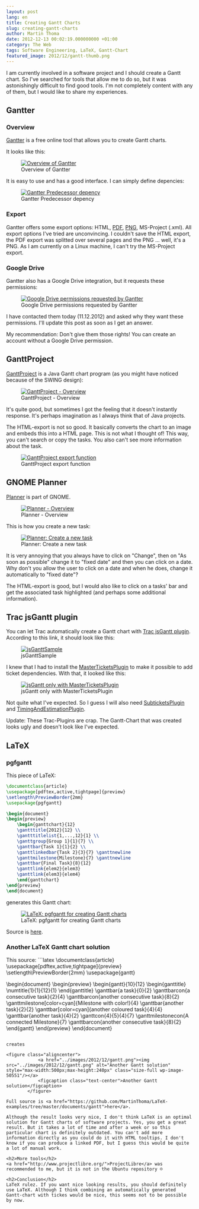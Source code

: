 ```yaml
---
layout: post
lang: en
title: Creating Gantt Charts
slug: creating-gantt-charts
author: Martin Thoma
date: 2012-12-13 00:02:19.000000000 +01:00
category: The Web
tags: Software Engineering, LaTeX, Gantt-Chart
featured_image: 2012/12/gantt-thumb.png
---
```

I am currently involved in a software project and I should create a Gantt chart. So I've searched for tools that allow me to do so, but it was astonishingly difficult to find good tools. I'm not completely content with any of them, but I would like to share my experiences.

<h2>Gantter</h2>
<h3>Overview</h3>
<a href="https://app.gantter.com">Gantter</a> is a free online tool that allows you to create Gantt charts.

It looks like this:
<figure class="aligncenter">
            <a href="../images/2012/12/gantter-overview-300x138.png"><img src="../images/2012/12/gantter-overview-300x138.png" alt="Overview of Gantter" style="max-width:300px;max-height:138px" class="size-medium wp-image-50231"/></a>
            <figcaption class="text-center">Overview of Gantter</figcaption>
        </figure>

It is easy to use and has a good interface. I can simply define depencies:

<figure class="aligncenter">
            <a href="../images/2012/12/gantter-predecessor-depenency-300x138.png"><img src="../images/2012/12/gantter-predecessor-depenency-300x138.png" alt="Gantter Predecessor depency" style="max-width:300px;max-height:138px" class="size-medium wp-image-51101"/></a>
            <figcaption class="text-center">Gantter Predecessor depency</figcaption>
        </figure>

<h3>Export</h3>
Gantter offers some export options: HTML, <a href="../pdf/UpToDatE-Implementierung.pdf">PDF</a>, <a href="../images/2012/12/UpToDatE-Implementierung.png">PNG</a>, MS-Project (.xml). All export options I've tried are unconvincing. I couldn't save the HTML export, the PDF export was splitted over several pages and the PNG ... well, it's a PNG. As I am currently on a Linux machine, I can't try the MS-Project export.

<h3>Google Drive</h3>
Gantter also has a Google Drive integration, but it requests these permissions:
<figure class="aligncenter">
            <a href="../images/2012/12/gantter-google-drive-files.png"><img src="../images/2012/12/gantter-google-drive-files.png" alt="Google Drive permissions requested by Gantter" style="max-width:470px;max-height:471px" class="size-full wp-image-50241"/></a>
            <figcaption class="text-center">Google Drive permissions requested by Gantter</figcaption>
        </figure>

I have contacted them today (11.12.2012) and asked why they want these permissions. I'll update this post as soon as I get an answer.

My recommendation: Don't give them those rights! You can create an account without a Google Drive permission.

<h2>GanttProject</h2>
<a href="http://www.ganttproject.biz/">GanttProject</a> is a Java Gantt chart program (as you might have noticed because of the SWING design):

<figure class="aligncenter">
            <a href="../images/2012/12/GanttProject-300x201.png"><img src="../images/2012/12/GanttProject-300x201.png" alt="GanttProject - Overview" style="max-width:300px;max-height:201px" class="size-medium wp-image-50361"/></a>
            <figcaption class="text-center">GanttProject - Overview</figcaption>
        </figure>

It's quite good, but sometimes I got the feeling that it doesn't instantly response. It's perhaps imagination as I always think that of Java projects.

The HTML-export is not so good. It basically converts the chart to an image and embeds this into a HTML page. This is not what I thought of! This way, you can't search or copy the tasks. You also can't see more information about the task.

<figure class="aligncenter">
            <a href="../images/2012/12/GanttProject-export-300x80.png"><img src="../images/2012/12/GanttProject-export-300x80.png" alt="GanttProject export function" style="max-width:300px;max-height:80px" class="size-medium wp-image-50371"/></a>
            <figcaption class="text-center">GanttProject export function</figcaption>
        </figure>

<h2>GNOME Planner</h2>
<a href="https://live.gnome.org/Planner">Planner</a> is part of GNOME.

<figure class="aligncenter">
            <a href="../images/2012/12/Planner-300x157.png"><img src="../images/2012/12/Planner-300x157.png" alt="Planner - Overview" style="max-width:300px;max-height:157px" class="size-medium wp-image-50291"/></a>
            <figcaption class="text-center">Planner - Overview</figcaption>
        </figure>

This is how you create a new task:
<figure class="aligncenter">
            <a href="../images/2012/12/Planner-new-task-300x275.png"><img src="../images/2012/12/Planner-new-task-300x275.png" alt="Planner: Create a new task" style="max-width:300px;max-height:275px" class="size-medium wp-image-50381"/></a>
            <figcaption class="text-center">Planner: Create a new task</figcaption>
        </figure>

It is very annoying that you always have to click on "Change", then on "As soon as possible" change it to "fixed date" and then you can click on a date. Why don't you allow the user to click on a date and when he does, change it automatically to "fixed date"?

The HTML-export is good, but I would also like to click on a tasks' bar and get the associated task highlighted (and perhaps some additional information).

<h2>Trac jsGantt plugin</h2>
You can let Trac automatically create a Gantt chart with <a href="http://trac-hacks.org/wiki/TracJsGanttPlugin">Trac jsGantt plugin</a>. According to this link, it should look like this:

<figure class="aligncenter">
            <a href="../images/2012/12/jsGanttSample-300x150.png"><img src="../images/2012/12/jsGanttSample-300x150.png" alt="jsGanttSample" style="max-width:300px;max-height:150px" class="size-medium wp-image-50511"/></a>
            <figcaption class="text-center">jsGanttSample</figcaption>
        </figure>

I knew that I had to install the <a href="http://trac-hacks.org/wiki/MasterTicketsPlugin">MasterTicketsPlugin</a> to make it possible to add ticket dependencies. With that, it looked like this:

<figure class="aligncenter">
            <a href="../images/2012/12/jsGantt-without-plugins-300x205.png"><img src="../images/2012/12/jsGantt-without-plugins-300x205.png" alt="jsGantt only with MasterTicketsPlugin" style="max-width:300px;max-height:205px" class="size-medium wp-image-50521"/></a>
            <figcaption class="text-center">jsGantt only with MasterTicketsPlugin</figcaption>
        </figure>

Not quite what I've expected. So I guess I will also need <a href="http://trac-hacks.org/wiki/SubticketsPlugin">SubticketsPlugin</a> and <a href="http://trac-hacks.org/wiki/TimingAndEstimationPlugin">TimingAndEstimationPlugin</a>.

Update: These Trac-Plugins are crap. The Gantt-Chart that was created looks ugly and doesn't look like I've expected.

<h2>LaTeX</h2>
<h3>pgfgantt</h3>
This piece of LaTeX:

```latex
\documentclass{article}
\usepackage[pdftex,active,tightpage]{preview}
\setlength\PreviewBorder{2mm}
\usepackage{pgfgantt}

\begin{document}
\begin{preview}
    \begin{ganttchart}{12}
    \gantttitle{2012}{12} \\
    \gantttitlelist{1,...,12}{1} \\
    \ganttgroup{Group 1}{1}{7} \\
    \ganttbar{Task 1}{1}{2} \\
    \ganttlinkedbar{Task 2}{3}{7} \ganttnewline
    \ganttmilestone{Milestone}{7} \ganttnewline
    \ganttbar{Final Task}{8}{12}
    \ganttlink{elem2}{elem3}
    \ganttlink{elem3}{elem4}
    \end{ganttchart}
\end{preview}
\end{document}
```

generates this Gantt chart:

<figure class="aligncenter">
            <a href="../images/2012/12/gantt-pgf.png"><img src="../images/2012/12/gantt-pgf.png" alt="LaTeX: pgfgantt for creating Gantt charts" style="max-width:500px;max-height:447px" class="size-full wp-image-50541"/></a>
            <figcaption class="text-center">LaTeX: pgfgantt for creating Gantt charts</figcaption>
        </figure>

Source is <a href="https://github.com/MartinThoma/LaTeX-examples/tree/master/documents/gantt-pgf">here</a>.

<h3>Another LaTeX Gantt chart solution</h3>
This source:
```latex
\documentclass{article}
\usepackage[pdftex,active,tightpage]{preview}
\setlength\PreviewBorder{2mm}
\usepackage{gantt}

\begin{document}
\begin{preview}
  \begin{gantt}{10}{12}
    \begin{ganttitle}
    \numtitle{1}{1}{12}{1}
    \end{ganttitle}
    \ganttbar{a task}{0}{2}
    \ganttbarcon{a consecutive task}{2}{4}
    \ganttbarcon{another consecutive task}{8}{2}
    \ganttmilestone[color=cyan]{Milestone with color!}{4}
    \ganttbar{another task}{2}{2}
    \ganttbar[color=cyan]{another coloured task}{4}{4}
    \ganttbar{another task}{4}{2}
    \ganttcon{4}{5}{4}{7}
    \ganttmilestonecon{A connected Milestone}{7}
    \ganttbarcon{another consecutive task}{8}{2}
  \end{gantt}
\end{preview}
\end{document}
```

creates

<figure class="aligncenter">
            <a href="../images/2012/12/gantt.png"><img src="../images/2012/12/gantt.png" alt="Another Gantt solution" style="max-width:500px;max-height:240px" class="size-full wp-image-50551"/></a>
            <figcaption class="text-center">Another Gantt solution</figcaption>
        </figure>

Full source is <a href="https://github.com/MartinThoma/LaTeX-examples/tree/master/documents/gantt">here</a>.

Although the result looks very nice, I don't think LaTeX is an optimal solution for Gantt charts of software projects. Yes, you get a great result. But it takes a lot of time and after a week or so this particular chart is definitely outdated. You can't add more information directly as you could do it with HTML tooltips. I don't know if you can produce a linked PDF, but I guess this would be quite a lot of manual work.

<h2>More tools</h2>
<a href="http://www.projectlibre.org/">ProjectLibre</a> was recommended to me, but it is not in the Ubuntu repository ☹

<h2>Conclusion</h2>
LaTeX rulez. If you want nice looking results, you should definitely use LaTeX. Although I think combining an automatically generated Gantt-chart with tickes would be nice, this seems not to be possible by now.
